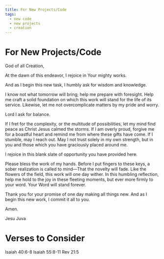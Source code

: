 ```yaml
---
title: For New Projects/Code
tags:
  - new code
  - new projects
  - creation
---
```


# For New Projects/Code

God of all Creation,

At the dawn of this endeavor, I rejoice in Your mighty works.

And as I begin this new task, I humbly ask for wisdom and knowledge.

I know not what tomorrow will bring; help me prepare with foresight.
Help me craft a solid foundation on which this work will stand for the life of its service.
Likewise, let me not overcomplicate matters by my pride and worry.

Lord I ask for balance.

If I fret for the complexity, or the multitude of possibilities, let my mind find peace as Christ Jesus calmed the storms.
If I am overly proud, forgive me for a boastful heart and remind me from where these gifts have come.
If I stumble, may I reach out.
May I not trust solely in my own strength, but in you and those which you have graciously placed around me.

I rejoice in this blank slate of opportunity you have provided here.

Please bless the work of my hands.
Before I put fingers to these keys,
a sober realization is called to mind—That the novelty will fade.
Like the flowers of the field, this work will one day wither.
In this humbling reflection, help me hold to the joy in these fleeting moments,
but ever more firmly to your word.
Your Word will stand forever.

Thank you for your promise of one day making all things new.
And as I begin this new work, I commit it all to you.

Amen.

Jesu Juva

# Verses to Consider

Isaiah 40:6-8
Isaiah 55:8-11
Rev 21:5
